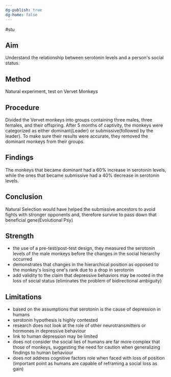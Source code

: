 ```yaml
---
dg-publish: true
dg-home: false
---
```

#stu 
## Aim
Understand the relationship between serotonin levels and a person's social status.
## Method
Natural experiment, test on Vervet Monkeys
## Procedure
Divided the Vervet monkeys into groups containing three males, three females, and their offspring. After 5 months of captivity, the monkeys were categorized as either dominant(Leader) or submissive(followed by the leader). To make sure their results were accurate, they removed the dominant monkeys from their groups.
## Findings
The monkeys that became dominant had a 60% increase in serotonin levels, while the ones that became submissive had a 40% decrease in serotonin levels.

## Conclusion
Natural Selection would have helped the submissive ancestors to avoid fights with stronger opponents and, therefore survive to pass down that beneficial gene(Evolutional Psy)



## Strength 
- the use of a pre-test/post-test design, they measured the serotonin levels of the male monkeys before the changes in the social hierarchy occurred  
- demonstrates that changes in the hierarchical position as opposed to the monkey's losing one's rank due to a drop in serotonin  
- add validity to the claim that depressive behaviors may be rooted in the loss of social status (eliminates the problem of bidirectional ambiguity)
## Limitations
- based on the assumptions that serotonin is the cause of depression in humans  
- serotonin hypothesis is highly contested  
- research does not look at the role of other neurotransmitters or hormones in depressive behaviour  
- link to human depression may be limited  
- does not consider the social lies of humans are far more complex that those of monkeys, suggesting the need for caution when generalizing findings to human behaviour  
- does not address cognitive factors role when faced with loss of position (important point as humans are capable of reframing a social loss as gain)
